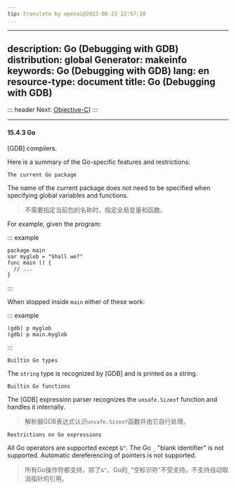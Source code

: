 ```yaml
---
tip: translate by openai@2023-06-23 22:57:10
...
```

---
description: Go (Debugging with GDB)
distribution: global
Generator: makeinfo
keywords: Go (Debugging with GDB)
lang: en
resource-type: document
title: Go (Debugging with GDB)
---
::: header
Next: [Objective-C](Objective_002dC.html#Objective_002dC)]
:::

---

#### 15.4.3 Go

[GDB] compilers.

Here is a summary of the Go-specific features and restrictions:

`The current Go package`


The name of the current package does not need to be specified when specifying global variables and functions.

> 不需要指定当前包的名称时，指定全局变量和函数。

For example, given the program:

::: example

```example
package main
var myglob = "Shall we?"
func main () {
  // ...
}
```

:::

When stopped inside `main` either of these work:

::: example

```example
(gdb) p myglob
(gdb) p main.myglob
```

:::

`Builtin Go types`

The `string` type is recognized by [GDB] and is printed as a string.

`Builtin Go functions`


The [GDB] expression parser recognizes the `unsafe.Sizeof` function and handles it internally.

> 解析器GDB表达式认识`unsafe.Sizeof`函数并由它自行处理。

`Restrictions on Go expressions`


All Go operators are supported except `&^`. The Go `_` "blank identifier" is not supported. Automatic dereferencing of pointers is not supported.

> 所有Go操作符都支持，除了`&^`。Go的`_`“空标识符”不受支持。不支持自动取消指针的引用。
